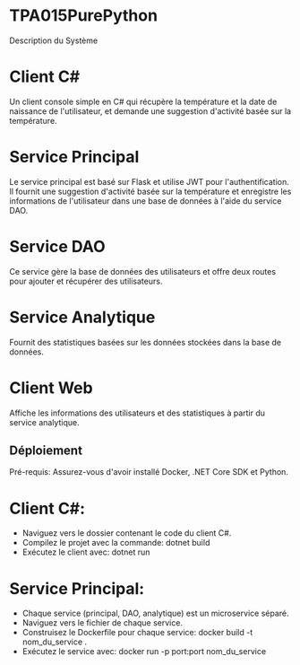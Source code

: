 # TPA015PurePython
Description du Système

# Client C#
Un client console simple en C# qui récupère la température et la date de naissance de l'utilisateur, et demande une suggestion d'activité basée sur la température.

# Service Principal
Le service principal est basé sur Flask et utilise JWT pour l'authentification. Il fournit une suggestion d'activité basée sur la température et enregistre les informations de l'utilisateur dans une base de données à l'aide du service DAO.

# Service DAO
Ce service gère la base de données des utilisateurs et offre deux routes pour ajouter et récupérer des utilisateurs.

# Service Analytique
Fournit des statistiques basées sur les données stockées dans la base de données.

# Client Web
Affiche les informations des utilisateurs et des statistiques à partir du service analytique.

## Déploiement
Pré-requis: Assurez-vous d'avoir installé Docker, .NET Core SDK et Python.

# Client C#:

- Naviguez vers le dossier contenant le code du client C#.
- Compilez le projet avec la commande: dotnet build
- Exécutez le client avec: dotnet run

# Service Principal:

- Chaque service (principal, DAO, analytique) est un microservice séparé.
- Naviguez vers le fichier de chaque service.
- Construisez le Dockerfile pour chaque service: docker build -t nom_du_service .
- Exécutez le service avec: docker run -p port:port nom_du_service

